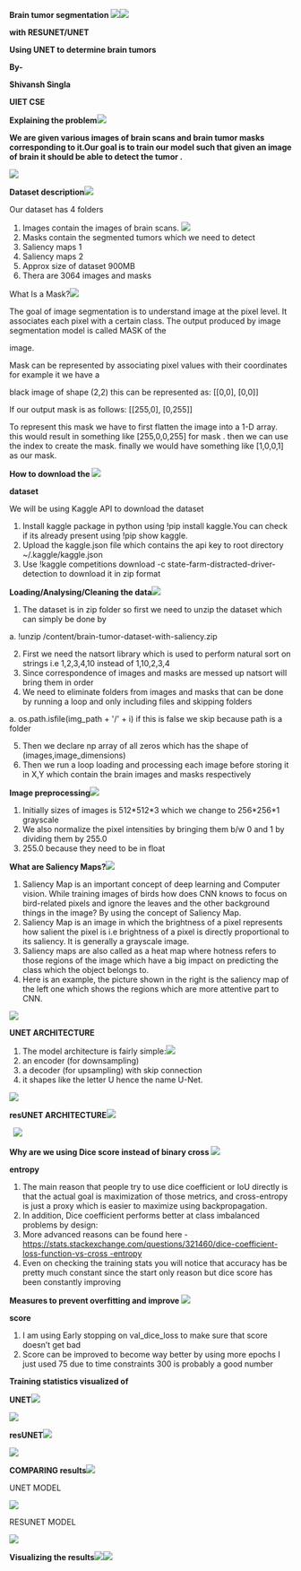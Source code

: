 ﻿**Brain tumor segmentation ![](imgs/Aspose.Words.0f5584e2-3eab-41f5-abbd-cba8a45be978.001.png)![](imgs/Aspose.Words.0f5584e2-3eab-41f5-abbd-cba8a45be978.002.png)**

**with RESUNET/UNET**

**Using UNET to determine brain tumors**

**By-**

**Shivansh Singla**

**UIET CSE**

**Explaining the problem![](Aspose.Words.0f5584e2-3eab-41f5-abbd-cba8a45be978.003.png)**

**We are given various images of brain scans and brain tumor masks corresponding to it.Our goal is to  train our model such that given an image of brain it should be able to detect the tumor .** 

![](Aspose.Words.0f5584e2-3eab-41f5-abbd-cba8a45be978.004.png)

**Dataset description![](Aspose.Words.0f5584e2-3eab-41f5-abbd-cba8a45be978.003.png)**

Our dataset has 4 folders

1. Images contain the images of brain scans. ![](Aspose.Words.0f5584e2-3eab-41f5-abbd-cba8a45be978.005.png)
1. Masks contain the segmented tumors which we need to detect 
1. Saliency maps 1 
1. Saliency maps 2 
1. Approx size of dataset 900MB 
1. Thera are 3064 images and masks 

What Is a Mask?![](Aspose.Words.0f5584e2-3eab-41f5-abbd-cba8a45be978.003.png)

The goal of image segmentation is to understand image at the pixel level. It associates each pixel with a certain class. The output produced by image segmentation model is called MASK of the 

image.

Mask can be represented by associating pixel values with their coordinates for example it we have a 

black image of shape (2,2) this can be represented as: [[0,0], [0,0]]

If our output mask is as follows: [[255,0], [0,255]]

To represent this mask we have to first flatten the image into a 1-D array. this would result in something like [255,0,0,255] for mask . then we can use the index to create the mask. finally we would have something like [1,0,0,1] as our mask.

**How to download the ![](Aspose.Words.0f5584e2-3eab-41f5-abbd-cba8a45be978.003.png)**

**dataset**

We will be using Kaggle API to download the dataset

1. Install kaggle package in python using !pip install kaggle.You can check if its already present using !pip show kaggle.
1. Upload the kaggle.json file which contains the api key to root directory ~/.kaggle/kaggle.json
1. Use !kaggle competitions download -c state-farm-distracted-driver-detection to download it in zip format

**Loading/Analysing/Cleaning the data![](imgs/Aspose.Words.0f5584e2-3eab-41f5-abbd-cba8a45be978.003.png)**

1. The dataset is in zip folder so first we need to unzip the dataset which can simply be done by

a. !unzip /content/brain-tumor-dataset-with-saliency.zip

2. First we need the natsort library which is used to perform natural sort on strings i.e 1,2,3,4,10 instead of 1,10,2,3,4
2. Since correspondence of images and masks are messed up natsort will bring them in order
2. We need to eliminate folders from images and masks that can be done by running a loop and only including files and skipping folders

a. os.path.isfile(img\_path + '/' + i)  if this is false we skip because path is a folder

5. Then we declare np array of all zeros which has the shape of (images,image\_dimensions)
5. Then we run a loop loading and processing each image before storing it in X,Y which contain the brain images and masks respectively 

**Image preprocessing![](imgs/Aspose.Words.0f5584e2-3eab-41f5-abbd-cba8a45be978.003.png)**

1. Initially sizes of images is 512\*512\*3 which we change to 256\*256\*1 grayscale
1. We also normalize the pixel intensities by bringing them b/w 0 and 1 by dividing them by 255.0
1. 255.0 because they need to be in float

**What are Saliency Maps?![](imgs/Aspose.Words.0f5584e2-3eab-41f5-abbd-cba8a45be978.003.png)**

1. Saliency Map is an important concept of deep learning and Computer vision. While training images of birds how does CNN knows to focus on bird-related pixels and ignore the leaves and the other background things in the image? By using the concept of Saliency Map. 
1. Saliency Map is an image in which the brightness of a pixel represents how salient the pixel is i.e brightness of a pixel is directly proportional to its saliency. It is generally a grayscale image. 
1. Saliency maps are also called as a heat map where hotness refers to those regions of the image which have a big impact on predicting the class which the object belongs to. 
1. Here is an example, the picture shown in the right is the saliency map of the left one which shows the regions which are more attentive part to CNN. 

![](imgs/Aspose.Words.0f5584e2-3eab-41f5-abbd-cba8a45be978.006.png)

**UNET ARCHITECTURE**

1. The model architecture is fairly simple:![](Aspose.Words.0f5584e2-3eab-41f5-abbd-cba8a45be978.003.png)
1. an encoder (for downsampling)
1. a decoder (for upsampling) with skip connection
2. it shapes like the letter U hence the name U-Net.

![](imgs/Aspose.Words.0f5584e2-3eab-41f5-abbd-cba8a45be978.007.jpeg)

**resUNET ARCHITECTURE![](imgs/Aspose.Words.0f5584e2-3eab-41f5-abbd-cba8a45be978.008.jpeg)**

` `![](imgs/Aspose.Words.0f5584e2-3eab-41f5-abbd-cba8a45be978.003.png)


**Why are we using Dice score instead of binary cross ![](Aspose.Words.0f5584e2-3eab-41f5-abbd-cba8a45be978.003.png)**

**entropy**

1. The main reason that people try to use dice coefficient or IoU directly is that the actual goal is maximization of those metrics, and cross-entropy is just a proxy which is easier to maximize using backpropagation.
1. In addition, Dice coefficient performs better at class imbalanced problems by design:
1. More advanced reasons can be found here - [https://stats.stackexchange.com/questions/321460/dice-coefficient-loss-function-vs-cross -entropy](https://stats.stackexchange.com/questions/321460/dice-coefficient-loss-function-vs-cross-entropy)
1. Even on checking the training stats you will notice that accuracy has be pretty much constant since the start only reason but dice score has been constantly improving

**Measures to prevent overfitting and improve ![](imgs/Aspose.Words.0f5584e2-3eab-41f5-abbd-cba8a45be978.003.png)**

**score**

1. I am using Early stopping on val\_dice\_loss to make sure that score doesn’t get bad
1. Score can be improved to become way better by using more epochs I just used 75 due to time constraints 300 is probably a good number

**Training statistics visualized of** 

**UNET![](imgs/Aspose.Words.0f5584e2-3eab-41f5-abbd-cba8a45be978.003.png)**

![](imgs/Aspose.Words.0f5584e2-3eab-41f5-abbd-cba8a45be978.009.jpeg)

**resUNET![](imgs/Aspose.Words.0f5584e2-3eab-41f5-abbd-cba8a45be978.003.png)**

![](imgs/Aspose.Words.0f5584e2-3eab-41f5-abbd-cba8a45be978.010.jpeg)


**COMPARING results![](imgs/Aspose.Words.0f5584e2-3eab-41f5-abbd-cba8a45be978.003.png)**

UNET MODEL

![](imgs/Aspose.Words.0f5584e2-3eab-41f5-abbd-cba8a45be978.011.png)

RESUNET MODEL

![](imgs/Aspose.Words.0f5584e2-3eab-41f5-abbd-cba8a45be978.012.png)

**Visualizing the results![](imgs/Aspose.Words.0f5584e2-3eab-41f5-abbd-cba8a45be978.003.png)![](imgs/Aspose.Words.0f5584e2-3eab-41f5-abbd-cba8a45be978.013.png)**
